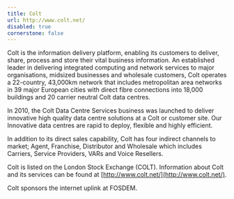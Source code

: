 ```yaml
---
title: Colt
url: http://www.colt.net/
disabled: true
cornerstone: false
---
```


Colt is the information delivery platform, enabling its customers to deliver,
share, process and store their vital business information.
An established leader in delivering integrated computing and network services to
major organisations, midsized businesses and wholesale customers, Colt operates
a 22-country, 43,000km network that includes metropolitan area networks in 39
major European cities with direct fibre connections into 18,000 buildings and 20
carrier neutral Colt data centres.

In 2010, the Colt Data Centre Services business was launched to deliver
innovative high quality data centre solutions at a Colt or customer site.
Our Innovative data centres are rapid to deploy, flexible and highly efficient.

In addition to its direct sales capability, Colt has four indirect channels to
market; Agent, Franchise, Distributor and Wholesale which includes Carriers,
Service Providers, VARs and Voice Resellers.

Colt is listed on the London Stock Exchange (COLT).
Information about Colt and its services can be found at
[http://www.colt.net/](http://www.colt.net/).

Colt sponsors the internet uplink at FOSDEM.

